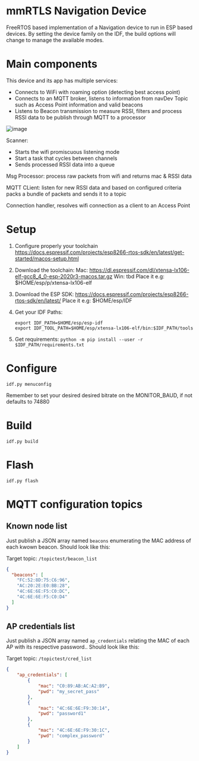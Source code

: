 # mmRTLS Navigation Device

FreeRTOS based implementation of a Navigation device to run in ESP based devices.
By setting the device family on the IDF, the build options will change to manage the available modes.

# Main components
This device and its app has multiple services:

- Connects to WiFi with roaming option (detecting best access point)
- Connects to an MQTT broker, listens to information from navDev Topic such as Access Point information and valid beacons
- Listens to Beacon transmission to measure RSSI, filters and process RSSI data to be publish through MQTT to a processor

![image](https://user-images.githubusercontent.com/11412210/131554192-e7a0d845-2f40-4ef9-a8d7-0b2eeb190ad4.png)


Scanner: 
- Starts the wifi promiscuous listening mode
- Start a task that cycles between channels
- Sends processed RSSI data into a queue


Msg Processor: process raw packets from wifi and returns mac & RSSI data


MQTT CLient: listen for new RSSI data and based on configured criteria packs a bundle of packets and sends it to a topic

Connection handler, resolves wifi connection as a client to an Access Point

# Setup
1. Configure properly your toolchain
    https://docs.espressif.com/projects/esp8266-rtos-sdk/en/latest/get-started/macos-setup.html    
2. Download the toolchain:
    Mac: https://dl.espressif.com/dl/xtensa-lx106-elf-gcc8_4_0-esp-2020r3-macos.tar.gz
    Win: tbd
    Place it e.g: $HOME/esp/p/xtensa-lx106-elf
3. Download the ESP SDK:
    https://docs.espressif.com/projects/esp8266-rtos-sdk/en/latest/
    Place it e.g: $HOME/esp/IDF
4. Get your IDF Paths:
    ```
    export IDF_PATH=$HOME/esp/esp-idf
    export IDF_TOOL_PATH=$HOME/esp/xtensa-lx106-elf/bin:$IDF_PATH/tools
    ```
    
5. Get requirements:
    `python -m pip install --user -r $IDF_PATH/requirements.txt`

# Configure
```idf.py menuconfig```

Remember to set your desired desired bitrate on the MONITOR_BAUD, if not defaults to 74880

# Build
```idf.py build```

# Flash
```idf.py flash```

# MQTT configuration topics
## Known node list

Just publish a JSON array named `beacons` enumerating the MAC address of each kwown beacon. Should look like this:

Target topic: `/topictest/beacon_list`

```json
{
  "beacons": [
    "FC:52:8D:75:C6:96",
    "AC:20:2E:E0:BB:28",
    "4C:6E:6E:F5:C0:DC",
    "4C:6E:6E:F5:C0:D4"
  ]
}
```

##  AP credentials list

Just publish a JSON array named `ap_credentials` relating the MAC of each AP with its respective password.. Should look like this:

Target topic: `/topictest/cred_list`

```json
{
    "ap_credentials": [
        {
            "mac": "C0:89:AB:AC:A2:B9",
            "pwd": "my_secret_pass"
        },
        {
            "mac": "4C:6E:6E:F9:30:14",
            "pwd": "password1"
        },
        {
            "mac": "4C:6E:6E:F9:30:1C",
            "pwd": "complex_password"
        }
    ]
}

```

